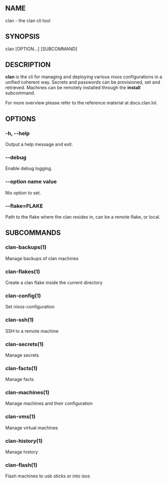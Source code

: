 ## NAME 
clan - the clan cli tool

## SYNOPSIS

clan [OPTION...] [SUBCOMMAND]

## DESCRIPTION

**clan** is the cli for managing and deploying various nixos configurations in a unified coherent way. 
Secrets and passwords can be provisioned, set and retrieved.
Machines can be remotely installed through the **install** subcommand.

For more overview please refer to the reference material at docs.clan.lol.

## OPTIONS

### -h, --help
Output a help message and exit.

### --debug
Enable debug logging.

### --option name value
Nix option to set.

### --flake=FLAKE
Path to the flake where the clan resides in, can be a remote flake, or local.

## SUBCOMMANDS

### clan-backups(1)
Manage backups of clan machines
### clan-flakes(1)
Create a clan flake inside the current directory
### clan-config(1)
Set nixos-configuration
### clan-ssh(1)
SSH to a remote machine
### clan-secrets(1)
Manage secrets
### clan-facts(1)
Manage facts
### clan-machines(1)
Manage machines and their configuration
### clan-vms(1)
Manage virtual machines
### clan-history(1)
Manage history
### clan-flash(1)
Flash machines to usb sticks or into isos
